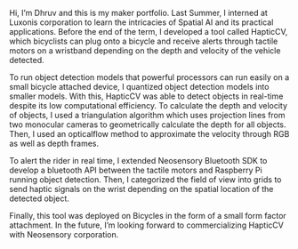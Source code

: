 Hi, I’m Dhruv and this is my maker portfolio. Last Summer, I interned at Luxonis corporation to learn the intricacies of Spatial AI and its practical applications. Before the end of the term, I developed a tool called HapticCV, which bicyclists can plug onto a bicycle and receive alerts through tactile motors on a wristband depending on the depth and velocity of the vehicle detected.

To run object detection models that powerful processors can run easily on a small bicycle attached device, I quantized object detection models into smaller models. With this, HapticCV was able to detect objects in real-time despite its low computational efficiency. To calculate the depth and velocity of objects, I used a triangulation algorithm which uses projection lines from two monocular cameras to geometrically calculate the depth for all objects. Then, I used an opticalflow method to approximate the velocity through RGB as well as depth frames.

To alert the rider in real time, I extended Neosensory Bluetooth SDK to develop a bluetooth API between the tactile motors and Raspberry Pi running object detection. Then, I categorized the field of view into grids to send haptic signals on the wrist depending on the spatial location of the detected object. 

Finally, this tool was deployed on Bicycles in the form of a small form factor attachment. In the future, I’m looking forward to commercializing HapticCV with Neosensory corporation.
